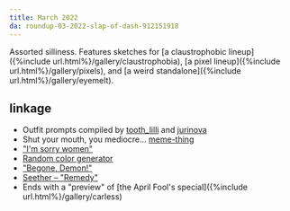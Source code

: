 ```yaml
---
title: March 2022
da: roundup-03-2022-slap-of-dash-912151918
---
```

Assorted silliness. Features sketches for [a claustrophobic lineup]({%include url.html%}/gallery/claustrophobia), [a pixel lineup]({%include url.html%}/gallery/pixels), and [a weird standalone]({%include url.html%}/gallery/eyemelt).

## linkage
- Outfit prompts compiled by <a href="https://64.media.tumblr.com/4acad21c677b3bf4f02f949899aa9922/9bb96010a3cc2ea7-4e/s500x750/f8449b8e5a1a1f8d236c3ddb9821271c4c98e34a.png" class="ext">tooth_lilli</a> and <a href="https://jurinova.tumblr.com/post/182916805962/send-a-character-outfit-accessory-part-3" class="ext">jurinova</a>
- Shut your mouth, you mediocre... <a href="https://www.youtube.com/watch?v=uZ3y9VuvDgs" class="ext">meme-thing</a>
- <a href="https://www.youtube.com/watch?v=LHaEub0kxOw" class="ext">"I'm sorry women"</a>
- <a href="https://randomlistgenerator.com/colors" class="ext">Random color generator</a>
- <a href="https://www.reddit.com/r/PopTeamEpic/comments/7opi1v/begone_demon/" class="ext">"Begone, Demon!"</a>
- <a href="https://www.youtube.com/watch?v=7M6uTDHo1Wo">Seether – "Remedy"</a>
- Ends with a "preview" of [the April Fool's special]({%include url.html%}/gallery/carless)